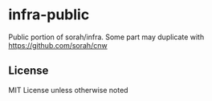 # infra-public

Public portion of sorah/infra. Some part may duplicate with https://github.com/sorah/cnw

## License

MIT License unless otherwise noted
